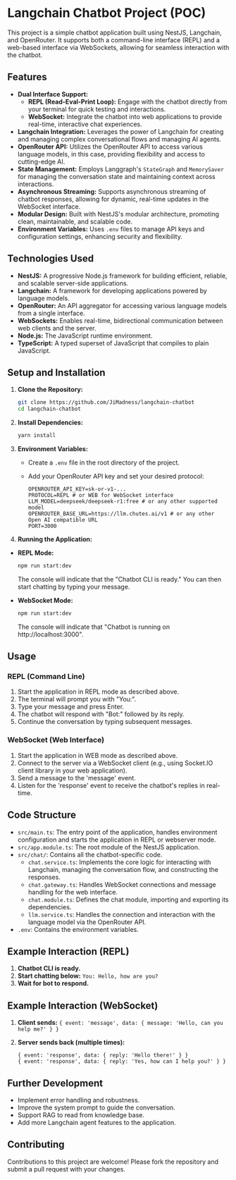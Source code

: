 # Langchain Chatbot Project (POC)

This project is a simple chatbot application built using NestJS, Langchain, and OpenRouter. It supports both a command-line interface (REPL) and a web-based interface via WebSockets, allowing for seamless interaction with the chatbot.

## Features

-   **Dual Interface Support:**
    -   **REPL (Read-Eval-Print Loop):** Engage with the chatbot directly from your terminal for quick testing and interactions.
    -   **WebSocket:** Integrate the chatbot into web applications to provide real-time, interactive chat experiences.
-   **Langchain Integration:** Leverages the power of Langchain for creating and managing complex conversational flows and managing AI agents.
-   **OpenRouter API:** Utilizes the OpenRouter API to access various language models, in this case, providing flexibility and access to cutting-edge AI.
-   **State Management:** Employs Langgraph's `StateGraph` and `MemorySaver` for managing the conversation state and maintaining context across interactions.
-   **Asynchronous Streaming:** Supports asynchronous streaming of chatbot responses, allowing for dynamic, real-time updates in the WebSocket interface.
-   **Modular Design:** Built with NestJS's modular architecture, promoting clean, maintainable, and scalable code.
-   **Environment Variables:** Uses `.env` files to manage API keys and configuration settings, enhancing security and flexibility.

## Technologies Used

-   **NestJS:** A progressive Node.js framework for building efficient, reliable, and scalable server-side applications.
-   **Langchain:** A framework for developing applications powered by language models.
-   **OpenRouter:** An API aggregator for accessing various language models from a single interface.
-   **WebSockets:** Enables real-time, bidirectional communication between web clients and the server.
-   **Node.js:** The JavaScript runtime environment.
-   **TypeScript:** A typed superset of JavaScript that compiles to plain JavaScript.

## Setup and Installation

1.  **Clone the Repository:**

    ```bash
    git clone https://github.com/JiMadness/langchain-chatbot
    cd langchain-chatbot
    ```

2.  **Install Dependencies:**

    ```bash
    yarn install
    ```

3.  **Environment Variables:**

    -   Create a `.env` file in the root directory of the project.
    -   Add your OpenRouter API key and set your desired protocol:

        ```
        OPENROUTER_API_KEY=sk-or-v1-...
        PROTOCOL=REPL # or WEB for WebSocket interface
        LLM_MODEL=deepseek/deepseek-r1:free # or any other supported model
        OPENROUTER_BASE_URL=https://llm.chutes.ai/v1 # or any other Open AI compatible URL
        PORT=3000
        ```

4.  **Running the Application:**
-   **REPL Mode:**
    ```bash
    npm run start:dev
    ```
    The console will indicate that the "Chatbot CLI is ready." You can then start chatting by typing your message.
  
- **WebSocket Mode:**
    ```bash
    npm run start:dev
    ```
    The console will indicate that "Chatbot is running on http://localhost:3000".

## Usage

### REPL (Command Line)

1.  Start the application in REPL mode as described above.
2.  The terminal will prompt you with "You:".
3.  Type your message and press Enter.
4.  The chatbot will respond with "Bot:" followed by its reply.
5.  Continue the conversation by typing subsequent messages.

### WebSocket (Web Interface)

1.  Start the application in WEB mode as described above.
2.  Connect to the server via a WebSocket client (e.g., using Socket.IO client library in your web application).
3.  Send a message to the 'message' event.
4.  Listen for the 'response' event to receive the chatbot's replies in real-time.

## Code Structure

-   `src/main.ts`: The entry point of the application, handles environment configuration and starts the application in REPL or webserver mode.
-   `src/app.module.ts`: The root module of the NestJS application.
-   `src/chat/`: Contains all the chatbot-specific code.
    -   `chat.service.ts`: Implements the core logic for interacting with Langchain, managing the conversation flow, and constructing the responses.
    -   `chat.gateway.ts`: Handles WebSocket connections and message handling for the web interface.
    -   `chat.module.ts`: Defines the chat module, importing and exporting its dependencies.
    -   `llm.service.ts`: Handles the connection and interaction with the language model via the OpenRouter API.
- `.env`: Contains the environment variables.

## Example Interaction (REPL)
1. **Chatbot CLI is ready.**
2. **Start chatting below:** `You: Hello, how are you?`
3. **Wait for bot to respond.**

## Example Interaction (WebSocket)

1.  **Client sends:**
    `{ event: 'message', data: { message: 'Hello, can you help me?' } }`
2.  **Server sends back (multiple times):**

    ```
    { event: 'response', data: { reply: 'Hello there!' } }
    { event: 'response', data: { reply: 'Yes, how can I help you?' } }
    ```

## Further Development

-   Implement error handling and robustness.
-   Improve the system prompt to guide the conversation.
-   Support RAG to read from knowledge base.
- Add more Langchain agent features to the application.

## Contributing

Contributions to this project are welcome! Please fork the repository and submit a pull request with your changes.
